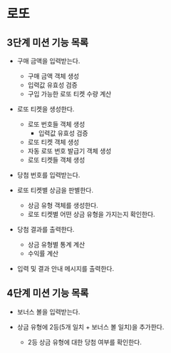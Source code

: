 # 로또
## 3단계 미션 기능 목록
* 구매 금액을 입력받는다.
  * 구매 금액 객체 생성
  * 입력값 유효성 검증
  * 구입 가능한 로또 티켓 수량 계산


* 로또 티켓을 생성한다.
  * 로또 번호들 객체 생성
    * 입력값 유효성 검증
  * 로또 티켓 객체 생성
  * 자동 로또 번호 발급기 객체 생성
  * 로또 티켓들 객체 생성


* 당첨 번호를 입력받는다.


* 로또 티켓별 상금을 판별한다.
  * 상금 유형 객체를 생성한다.
  * 로또 티켓별 어떤 상금 유형을 가지는지 확인한다.


* 당첨 결과를 출력한다.
  * 상금 유형별 통계 계산
  * 수익률 계산


* 입력 및 결과 안내 메시지를 출력한다.

## 4단계 미션 기능 목록

* 보너스 볼을 입력받는다.

* 상금 유형에 2등(5개 일치 + 보너스 볼 일치)을 추가한다.
  * 2등 상금 유형에 대한 당첨 여부를 확인한다.

